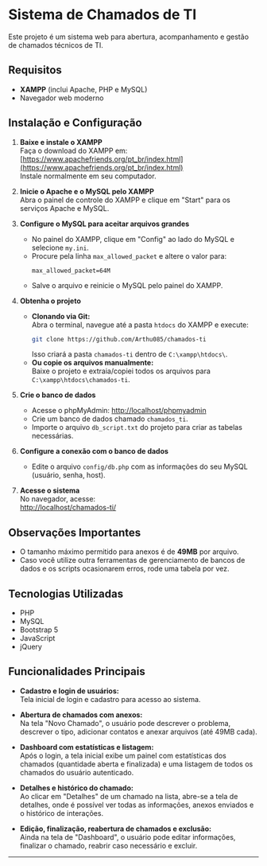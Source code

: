 # Sistema de Chamados de TI

Este projeto é um sistema web para abertura, acompanhamento e gestão de chamados técnicos de TI.

## Requisitos

- **XAMPP** (inclui Apache, PHP e MySQL)
- Navegador web moderno

## Instalação e Configuração

1. **Baixe e instale o XAMPP**  
   Faça o download do XAMPP em: [https://www.apachefriends.org/pt_br/index.html](https://www.apachefriends.org/pt_br/index.html)  
   Instale normalmente em seu computador.

2. **Inicie o Apache e o MySQL pelo XAMPP**  
   Abra o painel de controle do XAMPP e clique em "Start" para os serviços Apache e MySQL.

3. **Configure o MySQL para aceitar arquivos grandes**  
   - No painel do XAMPP, clique em "Config" ao lado do MySQL e selecione `my.ini`.
   - Procure pela linha `max_allowed_packet` e altere o valor para:
     ```
     max_allowed_packet=64M
     ```
   - Salve o arquivo e reinicie o MySQL pelo painel do XAMPP.

4. **Obtenha o projeto**  
   - **Clonando via Git:**  
     Abra o terminal, navegue até a pasta `htdocs` do XAMPP e execute:
     ```sh
     git clone https://github.com/Arthu085/chamados-ti
     ```
     Isso criará a pasta `chamados-ti` dentro de `C:\xampp\htdocs\`.
   - **Ou copie os arquivos manualmente:**  
     Baixe o projeto e extraia/copiei todos os arquivos para `C:\xampp\htdocs\chamados-ti`.

5. **Crie o banco de dados**  
   - Acesse o phpMyAdmin: [http://localhost/phpmyadmin](http://localhost/phpmyadmin)
   - Crie um banco de dados chamado `chamados_ti`.
   - Importe o arquivo `db_script.txt` do projeto para criar as tabelas necessárias.

6. **Configure a conexão com o banco de dados**  
   - Edite o arquivo `config/db.php` com as informações do seu MySQL (usuário, senha, host).

7. **Acesse o sistema**  
   No navegador, acesse:  
   [http://localhost/chamados-ti/](http://localhost/chamados-ti/)

## Observações Importantes

- O tamanho máximo permitido para anexos é de **49MB** por arquivo.
- Caso você utilize outra ferramentas de gerenciamento de bancos de dados e os scripts ocasionarem erros, rode uma tabela por vez.

## Tecnologias Utilizadas

- PHP
- MySQL
- Bootstrap 5
- JavaScript
- jQuery

## Funcionalidades Principais

- **Cadastro e login de usuários:**  
  Tela inicial de login e cadastro para acesso ao sistema.

- **Abertura de chamados com anexos:**  
  Na tela "Novo Chamado", o usuário pode descrever o problema, descrever o tipo, adicionar contatos e anexar arquivos (até 49MB cada).

- **Dashboard com estatísticas e listagem:**  
  Após o login, a tela inicial exibe um painel com estatísticas dos chamados (quantidade aberta e finalizada) e uma listagem de todos os chamados do usuário autenticado.

- **Detalhes e histórico do chamado:**  
  Ao clicar em "Detalhes" de um chamado na lista, abre-se a tela de detalhes, onde é possível ver todas as informações, anexos enviados e o histórico de interações.

- **Edição, finalização, reabertura de chamados e exclusão:**  
  Ainda na tela de "Dashboard", o usuário pode editar informações, finalizar o chamado, reabrir caso necessário e excluir.

---
